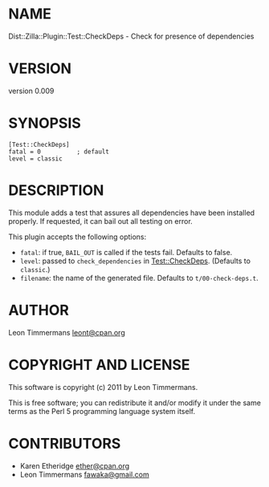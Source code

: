 # NAME

Dist::Zilla::Plugin::Test::CheckDeps - Check for presence of dependencies

# VERSION

version 0.009

# SYNOPSIS

    [Test::CheckDeps]
    fatal = 0          ; default
    level = classic

# DESCRIPTION

This module adds a test that assures all dependencies have been installed properly. If requested, it can bail out all testing on error.

This plugin accepts the following options:

- `fatal`: if true, `BAIL_OUT` is called if the tests fail. Defaults
to false.
- `level`: passed to `check_dependencies` in [Test::CheckDeps](http://search.cpan.org/perldoc?Test::CheckDeps).
(Defaults to `classic`.)
- `filename`: the name of the generated file. Defaults to
`t/00-check-deps.t`.

# AUTHOR

Leon Timmermans <leont@cpan.org>

# COPYRIGHT AND LICENSE

This software is copyright (c) 2011 by Leon Timmermans.

This is free software; you can redistribute it and/or modify it under
the same terms as the Perl 5 programming language system itself.

# CONTRIBUTORS

- Karen Etheridge <ether@cpan.org>
- Leon Timmermans <fawaka@gmail.com>
